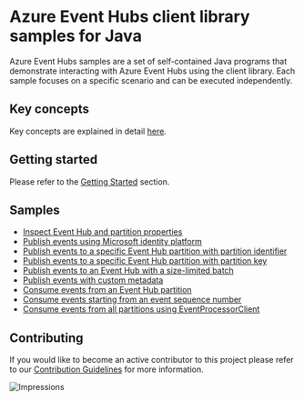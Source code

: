 # Azure Event Hubs client library samples for Java

Azure Event Hubs samples are a set of self-contained Java programs that demonstrate interacting with Azure Event Hubs
using the client library. Each sample focuses on a specific scenario and can be executed independently. 

## Key concepts
Key concepts are explained in detail [here][sdk_readme_key_concepts].

## Getting started
Please refer to the [Getting Started][sdk_readme_getting_started] section.

## Samples

- [Inspect Event Hub and partition properties][sample_get_event_hubs_metadata]
- [Publish events using Microsoft identity platform][sample_publish_identity]
- [Publish events to a specific Event Hub partition with partition identifier][sample_publish_partitionId]
- [Publish events to a specific Event Hub partition with partition key][sample_publish_partitionKey]
- [Publish events to an Event Hub with a size-limited batch][sample_publish_size_limited]
- [Publish events with custom metadata][sample_publish_custom_metadata]
- [Consume events from an Event Hub partition][sample_consume_event]
- [Consume events starting from an event sequence number][sample_consume_sequence_number]
- [Consume events from all partitions using EventProcessorClient][sample_event_processor]

## Contributing

If you would like to become an active contributor to this project please refer to our [Contribution
Guidelines](../../CONTRIBUTING.md) for more information.

<!-- Links -->
[sdk_readme_key_concepts]: ../../README.md#key-concepts
[sdk_readme_getting_started]: ../../README.md#getting-started
[sample_consume_event]: ./java/com/azure/messaging/eventhubs/ConsumeEvents.java
[sample_consume_sequence_number]: ./java/com/azure/messaging/eventhubs/ConsumeEventsFromKnownSequenceNumberPosition.java
[sample_event_processor]: ./java/com/azure/messaging/eventhubs/EventProcessorSample.java
[sample_get_event_hubs_metadata]: ./java/com/azure/messaging/eventhubs/GetEventHubMetadata.java
[sample_publish_custom_metadata]: ./java/com/azure/messaging/eventhubs/PublishEventsWithCustomMetadata.java
[sample_publish_identity]: ./java/com/azure/messaging/eventhubs/PublishEventsWithAzureIdentity.java
[sample_publish_partitionId]: ./java/com/azure/messaging/eventhubs/PublishEventsToSpecificPartition.java
[sample_publish_partitionKey]: ./java/com/azure/messaging/eventhubs/PublishEventsWithPartitionKey.java
[sample_publish_size_limited]: ./java/com/azure/messaging/eventhubs/PublishEventsWithSizeLimitedBatches.java

![Impressions](https://azure-sdk-impressions.azurewebsites.net/api/impressions/azure-sdk-for-java%2Fsdk%2Feventhubs%2Fazure-messaging-eventhubs%2Fsrc%2Fsamples%2README.png)
